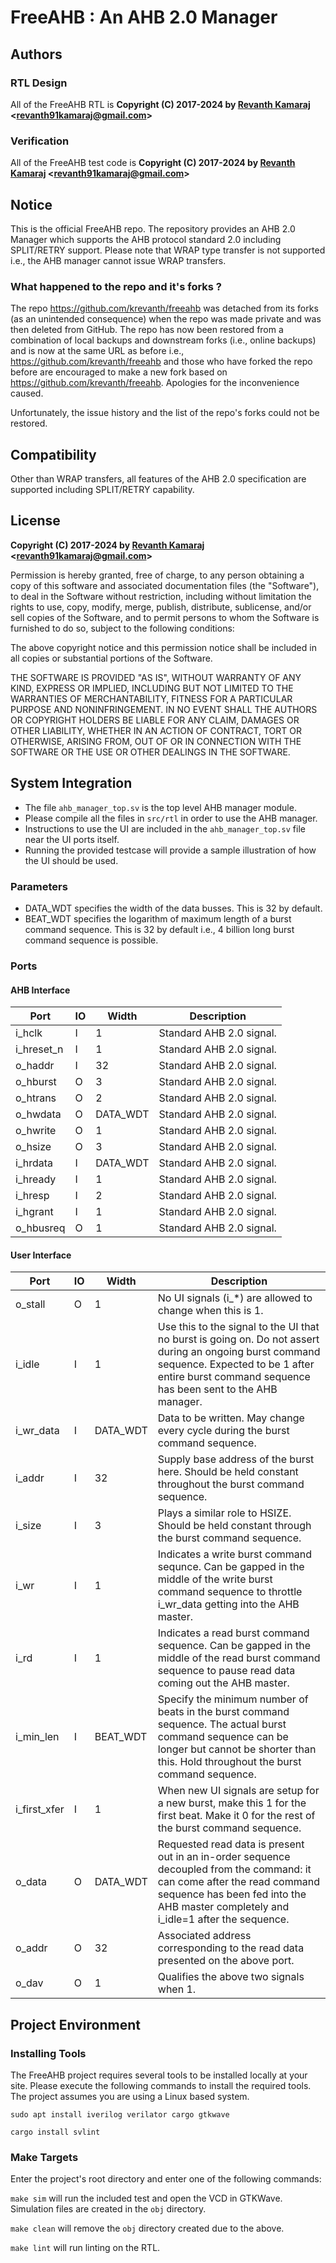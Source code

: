 # FreeAHB : An AHB 2.0 Manager

## Authors

### RTL Design

All of the FreeAHB RTL is **Copyright (C) 2017-2024 by [Revanth Kamaraj](https://github.com/krevanth) <<revanth91kamaraj@gmail.com>>**

### Verification

All of the FreeAHB test code is **Copyright (C) 2017-2024 by [Revanth Kamaraj](https://github.com/krevanth) <<revanth91kamaraj@gmail.com>>**

## Notice

This is the official FreeAHB repo. The repository provides an AHB 2.0 Manager
which supports the AHB protocol standard 2.0 including SPLIT/RETRY support.
Please note that WRAP type transfer is not supported i.e., the AHB manager
cannot issue WRAP transfers.

### What happened to the repo and it's forks ?

The repo https://github.com/krevanth/freeahb was detached from its forks (as
an unintended consequence) when the repo was made private and was then deleted
from GitHub. The repo has now been restored from a combination of local backups
and downstream forks (i.e., online backups) and is now at the same URL as
before i.e., https://github.com/krevanth/freeahb and those who have forked the
repo before are encouraged to make a new fork based on
https://github.com/krevanth/freeahb. Apologies for the inconvenience caused.

Unfortunately, the issue history and the list of the repo's forks could not be
restored.

## Compatibility

Other than WRAP transfers, all features of the AHB 2.0 specification are supported including
SPLIT/RETRY capability.

## License

**Copyright (C) 2017-2024 by [Revanth Kamaraj](https://github.com/krevanth) <<revanth91kamaraj@gmail.com>>**

Permission is hereby granted, free of charge, to any person obtaining a copy
of this software and associated documentation files (the "Software"), to deal
in the Software without restriction, including without limitation the rights
to use, copy, modify, merge, publish, distribute, sublicense, and/or sell
copies of the Software, and to permit persons to whom the Software is
furnished to do so, subject to the following conditions:

The above copyright notice and this permission notice shall be included in all
copies or substantial portions of the Software.

THE SOFTWARE IS PROVIDED "AS IS", WITHOUT WARRANTY OF ANY KIND, EXPRESS OR
IMPLIED, INCLUDING BUT NOT LIMITED TO THE WARRANTIES OF MERCHANTABILITY,
FITNESS FOR A PARTICULAR PURPOSE AND NONINFRINGEMENT. IN NO EVENT SHALL THE
AUTHORS OR COPYRIGHT HOLDERS BE LIABLE FOR ANY CLAIM, DAMAGES OR OTHER
LIABILITY, WHETHER IN AN ACTION OF CONTRACT, TORT OR OTHERWISE, ARISING FROM,
OUT OF OR IN CONNECTION WITH THE SOFTWARE OR THE USE OR OTHER DEALINGS IN THE
SOFTWARE.

## System Integration

- The file `ahb_manager_top.sv` is the top level AHB manager module.
- Please compile all the files in `src/rtl` in order to use the AHB manager.
- Instructions to use the UI are included in the `ahb_manager_top.sv` file near the UI ports itself.
- Running the provided testcase will provide a sample illustration of how the UI should be used.

### Parameters
- DATA_WDT specifies the width of the data busses. This is 32 by default.
- BEAT_WDT specifies the logarithm of maximum length of a burst command sequence. This is 32 by default i.e., 4 billion long burst command sequence is possible.

### Ports

#### AHB Interface

|  Port    |  IO| Width  | Description            |
|----------|----|--------|------------------------|
|i_hclk    |I   |1       |Standard AHB 2.0 signal.|
|i_hreset_n|I   |1       |Standard AHB 2.0 signal.|
|o_haddr   |I   |32      |Standard AHB 2.0 signal.|
|o_hburst  |O   |3       |Standard AHB 2.0 signal.|
|o_htrans  |O   |2       |Standard AHB 2.0 signal.|
|o_hwdata  |O   |DATA_WDT|Standard AHB 2.0 signal.|
|o_hwrite  |O   |1       |Standard AHB 2.0 signal.|
|o_hsize   |O   |3       |Standard AHB 2.0 signal.|
|i_hrdata  |I   |DATA_WDT|Standard AHB 2.0 signal.|
|i_hready  |I   |1       |Standard AHB 2.0 signal.|
|i_hresp   |I   |2       |Standard AHB 2.0 signal.|
|i_hgrant  |I   |1       |Standard AHB 2.0 signal.|
|o_hbusreq |O   |1       |Standard AHB 2.0 signal.|

#### User Interface

|Port         |IO   |Width   |Description                                                                                                                                                                                                    |
|-------------|-----|--------|---------------------------------------------------------------------------------------------------------------------------------------------------------------------------------------------------------------|
|o_stall      |O    |1       |No UI signals (i_*) are allowed to change when this is 1.                                                                                                                                                      |
|i_idle       |I    |1       |Use this to the signal to the UI that no burst is going on. Do not assert during an ongoing burst command sequence. Expected to be 1 after entire burst command sequence has been sent to the AHB manager.     |
|i_wr_data    |I    |DATA_WDT|Data to be written. May change every cycle during the burst command sequence.                                                                                                                                  |
|i_addr       |I    |32      |Supply base address of the burst here. Should be held constant throughout the burst command sequence.                                                                                                          |
|i_size       |I    |3       |Plays a similar role to HSIZE. Should be held constant through the burst command sequence.                                                                                                                     |
|i_wr         |I    |1       |Indicates a write burst command sequnce. Can be gapped in the middle of the write burst command sequence to throttle i_wr_data getting into the AHB master.                                                    |
|i_rd         |I    |1       |Indicates a read burst command sequence. Can be gapped in the middle of the read burst command sequence to pause read data coming out the AHB master.                                                          |
|i_min_len    |I    |BEAT_WDT|Specify the minimum number of beats in the burst command sequence. The actual burst command sequence can be longer but cannot be shorter than this. Hold throughout the burst command sequence.                |
|i_first_xfer |I    |1       |When new UI signals are setup for a new burst, make this 1 for the first beat. Make it 0 for the rest of the burst command sequence.                                                                           |
|o_data       |O    |DATA_WDT|Requested read data is present out in an in-order sequence decoupled from the command: it can come after the read command sequence has been fed into the AHB master completely and i_idle=1 after the sequence.|
|o_addr       |O    |32      |Associated address corresponding to the read data presented on the above port.                                                                                                                                 |
|o_dav        |O    |1       |Qualifies the above two signals when 1.                                                                                                                                                                        |

## Project Environment

### Installing Tools

The FreeAHB project requires several tools to be installed locally at your site.
Please execute the following commands to install the required tools. The project
assumes you are using a Linux based system.

`sudo apt install iverilog verilator cargo gtkwave`

`cargo install svlint`

### Make Targets

Enter the project's root directory and enter one of the following commands:

`make sim` will run the included test and open the VCD in GTKWave. Simulation 
files are created in the `obj` directory.

`make clean` will remove the `obj` directory created due to the above.

`make lint` will run linting on the RTL.


